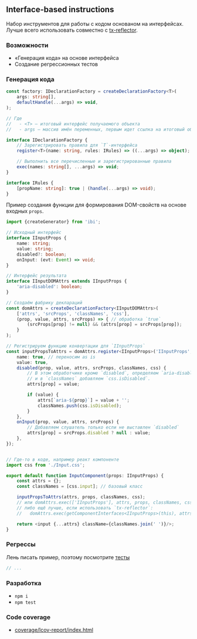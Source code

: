 Interface-based instructions
----------------------------
Набор инструментов для работы с кодом основаном на интерфейсах.<br/>
Лучше всего использовать совместно с [tx-reflector](https://github.com/artifact-project/tx-reflector).


### Возможности

 - «Генерация кода» на основе интерфейса
 - Создание регрессионных тестов



### Генерация кода

```ts
const factory: IDeclarationFactory = createDeclarationFactory<T>(
	args: string[],
	defaultHandle(...args) => void,
);

// Где
//   - <T> — итоговый интерфейс получаемого объекта
//   - args — массив имён переменных, первым идет ссылка на итоговый объект, вторым исходный

interface IDeclarationFactory {
	// Зарегистрировать правила для `T`-интерфейса
	register<T>(name: string, rules: IRules) => ((...args) => object);

	// Выполнить все перечисленные и зарегистрированные правила
	exec(names: string[], ...args) => void;
}

interface IRules {
	[propName: string]: true | (handle(...args) => void);
}
```

Пример создания функции для формирования DOM-свойств на основе входных `props`.

```ts
import {createGenerator} from 'ibi';

// Исходный интерфейс
interface IInputProps {
	name: string;
	value: string;
	disabled?: boolean;
	onInput: (evt: Event) => void;
}

// Интерфейс результата
interface IInputDOMAttrs extends IInputProps {
	'aria-disabled': boolean;
}

// Создаём фабрику деклараций
const domAttrs = createDeclarationFactory<IInputDOMAttrs>(
	['attrs', 'srcProps', 'classNames', 'css'],
	(prop, value, attrs, srcProps) => { // обработка `true`
		(srcProps[prop] != null) && (attrs[prop] = srcProps[prop]);
	}
);

// Регистрируем функцию конвертации для `IInputProps`
const inputPropsToAttrs = domAttrs.register<IInputProps>('IInputProps', {
	name: true, // переносим as is
	value: true,
	disabled(prop, value, attrs, srcProps, classNames, css) {
		// В этом обработчике кроме `disabled`, определяем `aria-disabled`
		// и в `classNames` добавляем `css.isDisabled`.
		attrs[prop] = value;

		if (value) {
			attrs[`aria-${prop}`] = value + '';
			classNames.push(css.isDisabled);
		}
	},
	onInput(prop, value, attrs, srcProps) {
		// Добавляем слушатель только если не выставлен `disabled`
		attrs[prop] = srcProps.disabled ? null : value;
	},
});


// Где-то в коде, например реакт компоненте
import css from './Input.css';

export default function InputComponent(props: IInputProps) {
	const attrs = {};
	const classNames = [css.input]; // базовый класс

	inputPropsToAttrs(attrs, props, classNames, css);
	// или domAttrs.exec(['IInputProps'], attrs, props, classNames, css);
	// либо ещё лучше, если использовать `tx-reflector`:
	//   domAttrs.exec(getComponentInterfaces<IInputProps>(this), attrs, props, classNames, css);

	return <input {...attrs} className={classNames.join(' ')}/>;
}
```


### Регрессы
Лень писать пример, поэтому посмотрите [тесты](./src/regression/regression.tests.ts)

```ts
// ...
```


### Разработка

 - `npm i`
 - `npm test`


### Code coverage

 - [coverage/lcov-report/index.html](./coverage/lcov-report/index.html)
